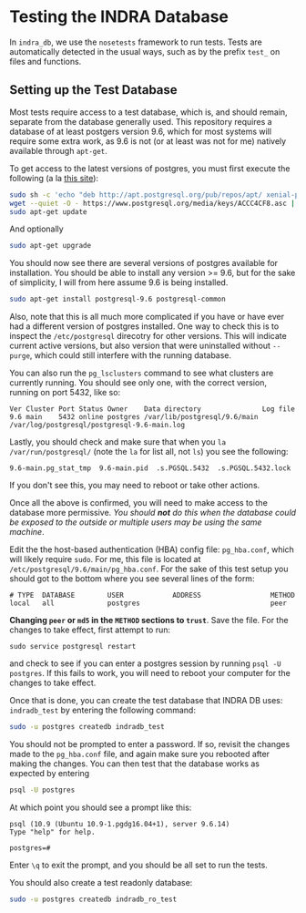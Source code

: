# Testing the INDRA Database

In `indra_db`, we use the `nosetests` framework to run tests. Tests are 
automatically detected in the usual ways, such as by the prefix `test_` on
files and functions.

## Setting up the Test Database
Most tests require access to a test database, which is, and should remain,
separate from the database generally used. This repository requires a database
of at least postgers version 9.6, which for most systems will require some
extra work, as 9.6 is not (or at least was not for me) natively available
through `apt-get`.

To get access to the latest versions of postgres, you must first execute the
following (a la [this site](https://r00t4bl3.com/post/how-to-install-postgresql-9-6-on-linux-mint-18-1-serena)):
```bash
sudo sh -c 'echo "deb http://apt.postgresql.org/pub/repos/apt/ xenial-pgdg main" > /etc/apt/sources.list.d/pgdg.list'
wget --quiet -O - https://www.postgresql.org/media/keys/ACCC4CF8.asc | sudo apt-key add -
sudo apt-get update
```
And optionally
```bash
sudo apt-get upgrade
```
You should now see there are several versions of postgres available for
installation. You should be able to install any version >= 9.6, but for the
sake of simplicity, I will from here assume 9.6 is being installed.
```bash
sudo apt-get install postgresql-9.6 postgresql-common
```

Also, note that this is all much more complicated if you have or have ever had
a different version of postgres installed. One way to check this is to inspect
the `/etc/postgresql` direcotry for other versions. This will indicate current
active versions, but also version that were uninstalled without `--purge`,
which could still interfere with the running database.

You can also run the `pg_lsclusters` command to see what clusters are currently
running. You should see only one, with the correct version, running on port
5432, like so:
```
Ver Cluster Port Status Owner    Data directory               Log file
9.6 main    5432 online postgres /var/lib/postgresql/9.6/main /var/log/postgresql/postgresql-9.6-main.log
```

Lastly, you should check and make sure that when you `la /var/run/postgresql/`
(note the `la` for list all, not `ls`) you see the following:
```
9.6-main.pg_stat_tmp  9.6-main.pid  .s.PGSQL.5432  .s.PGSQL.5432.lock
```
If you don't see this, you may need to reboot or take other actions.

Once all the above is confirmed, you will need to make access to the database
more permissive. *You should **not** do this when the database could be
exposed to the outside or multiple users may be using the same machine*.

Edit the the host-based authentication (HBA) config file: `pg_hba.conf`, which
will likely require `sudo`. For me, this file is located at 
`/etc/postgresql/9.6/main/pg_hba.conf`. For the sake of this test setup you
should got to the bottom where you see several lines of the form:
```
# TYPE  DATABASE        USER            ADDRESS                 METHOD
local   all             postgres                                peer
```
**Changing `peer` or `md5` in the `METHOD` sections to `trust`**. Save the file.
For the changes to take effect, first attempt to run:
```
sudo service postgresql restart
```
and check to see if you can enter a postgres session by running
`psql -U postgres`. If this fails to work, you will need to reboot your
computer for the changes to take effect.

Once that is done, you can create the test database that INDRA DB uses:
`indradb_test` by entering the following command:
```bash
sudo -u postgres createdb indradb_test
```
You should not be prompted to enter a password. If so, revisit the changes made
to the `pg_hba.conf` file, and again make sure you rebooted after making the
changes. You can then test that the database works as expected by entering
```bash
psql -U postgres
```
At which point you should see a prompt like this:
```
psql (10.9 (Ubuntu 10.9-1.pgdg16.04+1), server 9.6.14)
Type "help" for help.

postgres=# 

```
Enter `\q` to exit the prompt, and you should be all set to run the tests.


You should also create a test readonly database:
```bash
sudo -u postgres createdb indradb_ro_test
```
